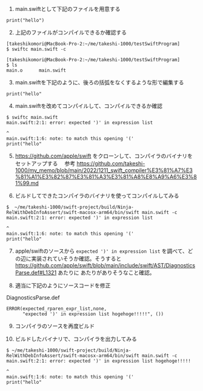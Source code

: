 1. main.swiftとして下記のファイルを用意する

```
print("hello")
```

2. 上記のファイルがコンパイルできるか確認する

```
[takeshikomori@MacBook-Pro-2:~/me/takeshi-1000/testSwiftProgram]
$ swiftc main.swift -c

[takeshikomori@MacBook-Pro-2:~/me/takeshi-1000/testSwiftProgram]
$ ls
main.o		main.swift
```

3. main.swiftを下記のように、後ろの括弧をなくするような形で編集する

```
print("hello"
```

4. main.swiftを改めてコンパイルして、コンパイルできるか確認

```
$ swiftc main.swift 
main.swift:2:1: error: expected ')' in expression list

^
main.swift:1:6: note: to match this opening '('
print("hello"
```

5. https://github.com/apple/swift をクローンして、コンパイラのバイナリをセットアップする
　参考 https://github.com/takeshi-1000/my_memo/blob/main/2022/1211_swift_compiler%E3%81%A7%E3%81%A1%E3%82%87%E3%81%A3%E3%81%A8%E8%A9%A6%E3%81%99.md
 
6. ビルドしてできたコンパイラのバイナリを使ってコンパイルしてみる 

```
$  ~/me/takeshi-1000/swift-project/build/Ninja-RelWithDebInfoAssert/swift-macosx-arm64/bin/swift main.swift -c 
main.swift:2:1: error: expected ')' in expression list

^
main.swift:1:6: note: to match this opening '('
print("hello"
```

7. apple/swiftのソースから `expected ')' in expression list` を調べて、どの辺に実装されていそうか確認。そうすると https://github.com/apple/swift/blob/main/include/swift/AST/DiagnosticsParse.def#L1321 あたりに
あたりがありそうなこと確認。

8. 適当に下記のようにソースコードを修正 

DiagnosticsParse.def
```
ERROR(expected_rparen_expr_list,none,
      "expected ')' in expression list hogehoge!!!!!", ())
```

9. コンパイラのソースを再度ビルド

10. ビルドしたバイナリで、コンパイラを出力してみる

```
$ ~/me/takeshi-1000/swift-project/build/Ninja-RelWithDebInfoAssert/swift-macosx-arm64/bin/swift main.swift -c
main.swift:2:1: error: expected ')' in expression list hogehoge!!!!!

^
main.swift:1:6: note: to match this opening '('
print("hello"
```


